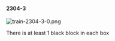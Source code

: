 #### 2304-3
![train-2304-3-0.png](https://github.com/lil-lab/nlvr/raw/master/nlvr/train/images/28/train-2304-3-0.png "train-2304-3-0.png")

There is at least 1 black block in each box